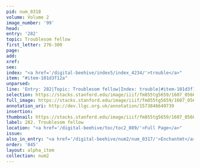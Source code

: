 ```yaml
---
pid: num_0318
volume: Volume 2
image_number: '99'
head:
entry: '282'
topic: Troublesom fellow
first_letter: 276-300
page:
add:
xref:
see:
index: "<a href='/digital-beehive/index5/index_4234/'>trouble</a>"
item: "#item-101d3f12a"
unparsed:
line: 'Entry: 282|Topic: Troublesom fellow|Index: trouble|#item-101d3f12a'
selection: https://stacks.stanford.edu/image/iiif/fm855tg5659/1607_0566/261,2116,3058,356/full/0/default.jpg
full_image: https://stacks.stanford.edu/image/iiif/fm855tg5659/1607_0566/full/full/0/default.jpg
annotation_uri: http://dev.llgc.org.uk/annotation/1573846649739
insertion:
thumbnail: https://stacks.stanford.edu/image/iiif/fm855tg5659/1607_0566/261,2116,600,180/250,/0/default.jpg
label: 282. Troublesom fellow
location: "<a href='/digital-beehive/toc/toc2_089/'>Full Page</a>"
issue:
also_in_entry: "<a href='/digital-beehive/num2/num_0317/'>Enchantmt</a>"
order: '045'
layout: alpha_item
collection: num2
---
```

